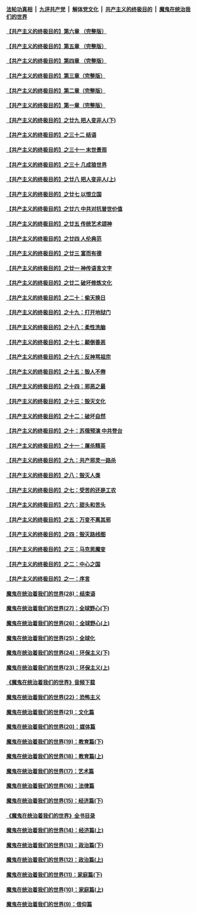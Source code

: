 ####  [法轮功真相](../../../../basic/blob/master/README.md?t=01060426) &nbsp;|&nbsp; [九评共产党](../../../../9ping.md/blob/master/README.md?t=01060426) &nbsp;|&nbsp; [解体党文化](../../../../jtdwh.md/blob/master/README.md?t=01060426)  &nbsp;|&nbsp; [共产主义的终极目的](../../../../gczydzjmd.md/blob/master/README.md?t=01060426) &nbsp;|&nbsp; [魔鬼在统治我们的世界](../../../../mgztzwmdsj.md/blob/master/README.md?t=01060426) 

#### [【共产主义的终极目的】第六章 （完整版）](../pages/nsc422/n11428913.md?t=01060426) 

#### [【共产主义的终极目的】第五章 （完整版）](../pages/nsc422/n11428912.md?t=01060426) 

#### [【共产主义的终极目的】第四章 （完整版）](../pages/nsc422/n11428907.md?t=01060426) 

#### [【共产主义的终极目的】第三章（完整版）](../pages/nsc422/n11428848.md?t=01060426) 

#### [【共产主义的终极目的】第二章（完整版）](../pages/nsc422/n11428831.md?t=01060426) 

#### [【共产主义的终极目的】第一章（完整版）](../pages/nsc422/n11417651.md?t=01060426) 

#### [【共产主义的终极目的】之廿九 把人变非人(下)](../pages/nsc422/n11344140.md?t=01060426) 

#### [【共产主义的终极目的】之三十二 结语](../pages/nsc422/n11360535.md?t=01060426) 

#### [【共产主义的终极目的】之三十一 末世景观](../pages/nsc422/n11351129.md?t=01060426) 

#### [【共产主义的终极目的】之三十 几成狼世界](../pages/nsc422/n11348280.md?t=01060426) 

#### [【共产主义的终极目的】之廿八 把人变非人(上)](../pages/nsc422/n11340492.md?t=01060426) 

#### [【共产主义的终极目的】之廿七 以恨立国](../pages/nsc422/n11336944.md?t=01060426) 

#### [【共产主义的终极目的】之廿六 中共对抗普世价值](../pages/nsc422/n11324785.md?t=01060426) 

#### [【共产主义的终极目的】之廿五 传统艺术颂神](../pages/nsc422/n11296396.md?t=01060426) 

#### [【共产主义的终极目的】之廿四 人伦典范](../pages/nsc422/n11296397.md?t=01060426) 

#### [【共产主义的终极目的】之廿三 富而有德](../pages/nsc422/n11283598.md?t=01060426) 

#### [【共产主义的终极目的】之廿一 神传语言文字](../pages/nsc422/n11263265.md?t=01060426) 

#### [【共产主义的终极目的】之廿二 破坏修炼文化](../pages/nsc422/n11245728.md?t=01060426) 

#### [【共产主义的终极目的】之二十：偷天换日](../pages/nsc422/n11238846.md?t=01060426) 

#### [【共产主义的终极目的】之十九：打开地狱门](../pages/nsc422/n11206376.md?t=01060426) 

#### [【共产主义的终极目的】之十八：柔性洗脑](../pages/nsc422/n11199994.md?t=01060426) 

#### [【共产主义的终极目的】之十七：颠倒善恶](../pages/nsc422/n11179782.md?t=01060426) 

#### [【共产主义的终极目的】之十六：反神骂祖宗](../pages/nsc422/n11166798.md?t=01060426) 

#### [【共产主义的终极目的】之十五：毁人不倦](../pages/nsc422/n11166792.md?t=01060426) 

#### [【共产主义的终极目的】之十四：邪恶之最](../pages/nsc422/n11150249.md?t=01060426) 

#### [【共产主义的终极目的】之十三：毁灭文化](../pages/nsc422/n11135227.md?t=01060426) 

#### [【共产主义的终极目的】之十二：破坏自然](../pages/nsc422/n11135214.md?t=01060426) 

#### [【共产主义的终极目的】之十：苏俄预演 中共登台](../pages/nsc422/n11118424.md?t=01060426) 

#### [【共产主义的终极目的】之十一：屠杀精英](../pages/nsc422/n11118442.md?t=01060426) 

#### [【共产主义的终极目的】之九：共产邪灵一路杀](../pages/nsc422/n11114139.md?t=01060426) 

#### [【共产主义的终极目的】之八：毁灭人类](../pages/nsc422/n11108503.md?t=01060426) 

#### [【共产主义的终极目的】之七：受苦的还是工农](../pages/nsc422/n11101809.md?t=01060426) 

#### [【共产主义的终极目的】之六：甜头和苦头](../pages/nsc422/n11096971.md?t=01060426) 

#### [【共产主义的终极目的】之五：万变不离其邪](../pages/nsc422/n11091285.md?t=01060426) 

#### [【共产主义的终极目的】之四：毁灭路线图](../pages/nsc422/n11086284.md?t=01060426) 

#### [【共产主义的终极目的】之三：马克思魔变](../pages/nsc422/n11061941.md?t=01060426) 

#### [【共产主义的终极目的】之二：中心之国](../pages/nsc422/n11047728.md?t=01060426) 

#### [【共产主义的终极目的】之一：序言](../pages/nsc422/n11086077.md?t=01060426) 

#### [魔鬼在统治着我们的世界(28)：结束语](../pages/nsc422/n10936246.md?t=01060426) 

#### [魔鬼在统治着我们的世界(27)：全球野心(下)](../pages/nsc422/n10928319.md?t=01060426) 

#### [魔鬼在统治着我们的世界(26)：全球野心(上)](../pages/nsc422/n10900318.md?t=01060426) 

#### [魔鬼在统治着我们的世界(25)：全球化](../pages/nsc422/n10788205.md?t=01060426) 

#### [魔鬼在统治着我们的世界(24)：环保主义(下)](../pages/nsc422/n10695307.md?t=01060426) 

#### [魔鬼在统治着我们的世界(23)：环保主义(上)](../pages/nsc422/n10688613.md?t=01060426) 

#### [《魔鬼在统治着我们的世界》音频下载](../pages/nsc422/n10635553.md?t=01060426) 

#### [魔鬼在统治着我们的世界(22)：恐怖主义](../pages/nsc422/n10614727.md?t=01060426) 

#### [魔鬼在统治着我们的世界(21)：文化篇](../pages/nsc422/n10597706.md?t=01060426) 

#### [魔鬼在统治着我们的世界(20)：媒体篇](../pages/nsc422/n10586579.md?t=01060426) 

#### [魔鬼在统治着我们的世界(19)：教育篇(下)](../pages/nsc422/n10564808.md?t=01060426) 

#### [魔鬼在统治着我们的世界(18)：教育篇(上)](../pages/nsc422/n10526970.md?t=01060426) 

#### [魔鬼在统治着我们的世界(17)：艺术篇](../pages/nsc422/n10499093.md?t=01060426) 

#### [魔鬼在统治着我们的世界(16)：法律篇](../pages/nsc422/n10485969.md?t=01060426) 

#### [魔鬼在统治着我们的世界(15)：经济篇(下)](../pages/nsc422/n10469975.md?t=01060426) 

#### [《魔鬼在统治着我们的世界》全书目录](../pages/nsc422/n10464261.md?t=01060426) 

#### [魔鬼在统治着我们的世界(14)：经济篇(上)](../pages/nsc422/n10457370.md?t=01060426) 

#### [魔鬼在统治着我们的世界(13)：政治篇(下)](../pages/nsc422/n10448270.md?t=01060426) 

#### [魔鬼在统治着我们的世界(12)：政治篇(上)](../pages/nsc422/n10444576.md?t=01060426) 

#### [魔鬼在统治着我们的世界(11)：家庭篇(下)](../pages/nsc422/n10440961.md?t=01060426) 

#### [魔鬼在统治着我们的世界(10)：家庭篇(上)](../pages/nsc422/n10435448.md?t=01060426) 

#### [魔鬼在统治着我们的世界(9)：信仰篇](../pages/nsc422/n10432159.md?t=01060426) 

